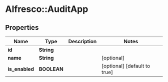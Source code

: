 # Alfresco::AuditApp

## Properties
Name | Type | Description | Notes
------------ | ------------- | ------------- | -------------
**id** | **String** |  | 
**name** | **String** |  | [optional] 
**is_enabled** | **BOOLEAN** |  | [optional] [default to true]


